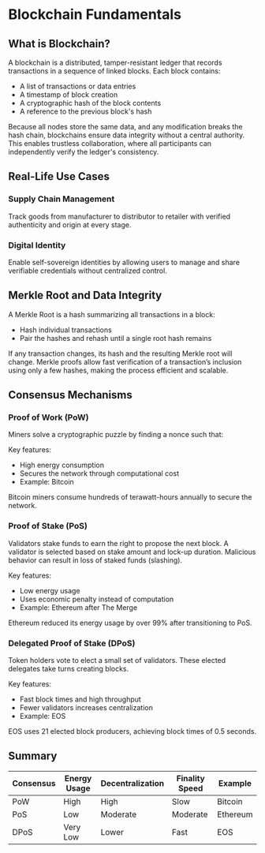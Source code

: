 # Blockchain Fundamentals

## What is Blockchain?

A blockchain is a distributed, tamper-resistant ledger that records transactions in a sequence of linked blocks. Each block contains:
- A list of transactions or data entries
- A timestamp of block creation
- A cryptographic hash of the block contents
- A reference to the previous block's hash

Because all nodes store the same data, and any modification breaks the hash chain, blockchains ensure data integrity without a central authority. This enables trustless collaboration, where all participants can independently verify the ledger's consistency.

## Real-Life Use Cases

### Supply Chain Management

Track goods from manufacturer to distributor to retailer with verified authenticity and origin at every stage.

### Digital Identity

Enable self-sovereign identities by allowing users to manage and share verifiable credentials without centralized control.

## Merkle Root and Data Integrity

A Merkle Root is a hash summarizing all transactions in a block:
- Hash individual transactions
- Pair the hashes and rehash until a single root hash remains

If any transaction changes, its hash and the resulting Merkle root will change. Merkle proofs allow fast verification of a transaction’s inclusion using only a few hashes, making the process efficient and scalable.

## Consensus Mechanisms

### Proof of Work (PoW)

Miners solve a cryptographic puzzle by finding a nonce such that:


Key features:
- High energy consumption
- Secures the network through computational cost
- Example: Bitcoin

Bitcoin miners consume hundreds of terawatt-hours annually to secure the network.

### Proof of Stake (PoS)

Validators stake funds to earn the right to propose the next block. A validator is selected based on stake amount and lock-up duration. Malicious behavior can result in loss of staked funds (slashing).

Key features:
- Low energy usage
- Uses economic penalty instead of computation
- Example: Ethereum after The Merge

Ethereum reduced its energy usage by over 99% after transitioning to PoS.

### Delegated Proof of Stake (DPoS)

Token holders vote to elect a small set of validators. These elected delegates take turns creating blocks.

Key features:
- Fast block times and high throughput
- Fewer validators increases centralization
- Example: EOS

EOS uses 21 elected block producers, achieving block times of 0.5 seconds.

## Summary

| Consensus | Energy Usage | Decentralization | Finality Speed | Example  |
|-----------|--------------|------------------|----------------|----------|
| PoW       | High         | High             | Slow           | Bitcoin  |
| PoS       | Low          | Moderate         | Moderate       | Ethereum |
| DPoS      | Very Low     | Lower            | Fast           | EOS      |

